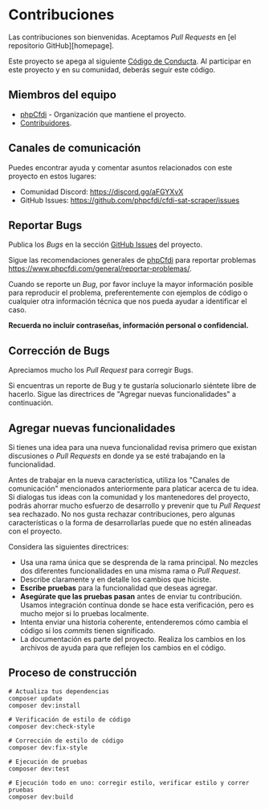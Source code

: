 # Contribuciones

Las contribuciones son bienvenidas. Aceptamos *Pull Requests* en [el repositorio GitHub][homepage].

Este proyecto se apega al siguiente [Código de Conducta][coc].
Al participar en este proyecto y en su comunidad, deberás seguir este código.

## Miembros del equipo

* [phpCfdi][] - Organización que mantiene el proyecto.
* [Contribuidores][contributors].

## Canales de comunicación

Puedes encontrar ayuda y comentar asuntos relacionados con este proyecto en estos lugares:

* Comunidad Discord: <https://discord.gg/aFGYXvX>
* GitHub Issues: <https://github.com/phpcfdi/cfdi-sat-scraper/issues>

## Reportar Bugs

Publica los *Bugs* en la sección [GitHub Issues][issues] del proyecto.

Sigue las recomendaciones generales de [phpCfdi][] para reportar problemas
<https://www.phpcfdi.com/general/reportar-problemas/>.

Cuando se reporte un *Bug*, por favor incluye la mayor información posible para reproducir el problema, preferentemente
con ejemplos de código o cualquier otra información técnica que nos pueda ayudar a identificar el caso.

**Recuerda no incluir contraseñas, información personal o confidencial.**

## Corrección de Bugs

Apreciamos mucho los *Pull Request* para corregir Bugs.

Si encuentras un reporte de Bug y te gustaría solucionarlo siéntete libre de hacerlo.
Sigue las directrices de "Agregar nuevas funcionalidades" a continuación.

## Agregar nuevas funcionalidades

Si tienes una idea para una nueva funcionalidad revisa primero que existan discusiones o *Pull Requests*
en donde ya se esté trabajando en la funcionalidad.

Antes de trabajar en la nueva característica, utiliza los "Canales de comunicación" mencionados
anteriormente para platicar acerca de tu idea. Si dialogas tus ideas con la comunidad y los
mantenedores del proyecto, podrás ahorrar mucho esfuerzo de desarrollo y prevenir que tu
*Pull Request* sea rechazado. No nos gusta rechazar contribuciones, pero algunas características
o la forma de desarrollarlas puede que no estén alineadas con el proyecto.

Considera las siguientes directrices:

* Usa una rama única que se desprenda de la rama principal.
  No mezcles dos diferentes funcionalidades en una misma rama o *Pull Request*.
* Describe claramente y en detalle los cambios que hiciste.
* **Escribe pruebas** para la funcionalidad que deseas agregar.
* **Asegúrate que las pruebas pasan** antes de enviar tu contribución.
  Usamos integración contínua donde se hace esta verificación, pero es mucho mejor si lo pruebas localmente.
* Intenta enviar una historia coherente, entenderemos cómo cambia el código si los *commits* tienen significado.
* La documentación es parte del proyecto.
  Realiza los cambios en los archivos de ayuda para que reflejen los cambios en el código.

## Proceso de construcción

```shell
# Actualiza tus dependencias
composer update
composer dev:install

# Verificación de estilo de código
composer dev:check-style

# Corrección de estilo de código
composer dev:fix-style

# Ejecución de pruebas
composer dev:test

# Ejecución todo en uno: corregir estilo, verificar estilo y correr pruebas
composer dev:build
```

[phpCfdi]:      https://github.com/phpcfdi/
[project]:      https://github.com/phpcfdi/cfdi-sat-scraper
[contributors]: https://github.com/phpcfdi/cfdi-sat-scraper/graphs/contributors
[coc]:          https://github.com/phpcfdi/cfdi-sat-scraper/blob/main/CODE_OF_CONDUCT.md
[issues]:       https://github.com/phpcfdi/cfdi-sat-scraper/issues
